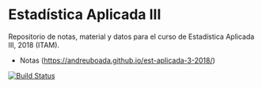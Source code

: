 # Estadística Aplicada III
Repositorio de notas, material y datos para el curso de Estadística Aplicada III, 2018 (ITAM).


- Notas (https://andreuboada.github.io/est-aplicada-3-2018/)

[![Build Status](https://travis-ci.org/andreuboada/est-aplicada-3-2018.svg?branch=master)](https://travis-ci.org/andreuboada/est-aplicada-3-2018)
